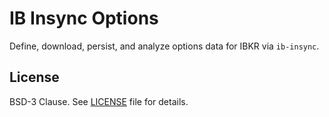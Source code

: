 # IB Insync Options
Define, download, persist, and analyze options data for IBKR via `ib-insync`.

## License
BSD-3 Clause. See [LICENSE](LICENSE) file for details.